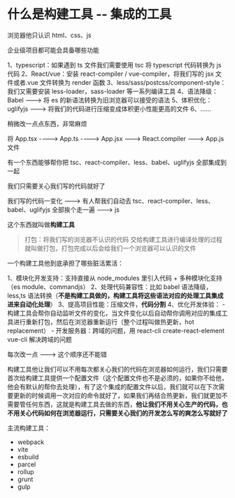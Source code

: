 # 什么是构建工具 -- 集成的工具

浏览器他只认识 html、css、js

企业级项目都可能会具备哪些功能

1、typescript：如果遇到 ts 文件我们需要使用 tsc 将 typescript 代码转换为 js 代码
2、React/vue：安装 react-compiler / vue-compiler，将我们写的 jsx 文件或者.vue 文件转换为 render 函数
3、less/sass/postcss/component-style：我们又需要安装 less-loader，sass-loader 等一系列编译工具
4、语法降级：Babel ---> 将 es 的新语法转换为旧浏览器可以接受的语法
5、体积优化：uglifyjs ---> 将我们的代码进行压缩变成体积更小性能更高的文件
6、......

稍微改一点点东西，非常麻烦

将 App.tsx ----> App.ts ----> App.jsx ---> React.compiler ---> App.js 文件

有一个东西能够帮你把 tsc、react-compiler、less、babel、uglifyjs 全部集成到一起

我们只需要关心我们写的代码就好了

我们写的代码一变化 ---> 有人帮我们自动去 tsc、react-compiler、less、babel、uglifyjs 全部挨个走一遍 ---> js

这个东西就叫做**构建工具**

> 打包：将我们写的浏览器不认识的代码 交给构建工具进行编译处理的过程就叫做打包，打包完成以后会给我们一个浏览器可以认识的文件

一个构建工具他到底承担了哪些脏活累活：

1、模块化开发支持：支持直接从 node_modules 里引入代码 + 多种模块化支持（es module、commandjs）
2、处理代码兼容性：比如 babel 语法降级，less,ts 语法转换（**不是构建工具做的，构建工具将这些语法对应的处理工具集成进来自动化处理**）
3、提高项目性能：压缩文件，**代码分割**
4、优化开发体验： - 构建工具会帮你自动监听文件的变化，当文件变化以后自动帮你调用对应的集成工具进行重新打包，然后在浏览器重新运行（整个过程叫做热更新，hot replacement） - 开发服务器：跨域的问题，用 react-cli create-react-element vue-cli 解决跨域的问题

每次改一点 ---> 这个顺序还不能错

构建工具他让我们可以不用每次都关心我们的代码在浏览器如何运行，我们只需要首次给构建工具提供一个配置文件（这个配置文件也不是必须的，如果你不给他，他会有默认的帮你去处理），有了这个集成的配置文件以后，我们就可以在下次需要更新的时候调用一次对应的命令就好了，如果我们再结合热更新，我们就更加不需要管任何东西，这就是构建工具去做的东西，**他让我们不用关心生产的代码，也不用关心代码如何在浏览器运行，只需要关心我们的开发怎么写的爽怎么写就好了**

主流构建工具：

- webpack
- vite
- esbuild
- parcel
- rollup
- grunt
- gulp


